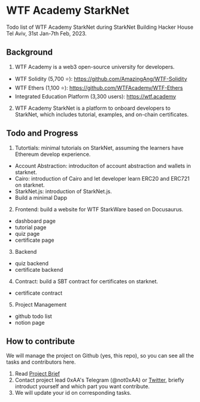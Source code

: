 # WTF Academy StarkNet
Todo list of WTF Academy StarkNet during StarkNet Building Hacker House Tel Aviv, 31st Jan-7th Feb, 2023.

## Background
1. WTF Academy is a web3 open-source university for developers.
  - WTF Solidity (5,700 ⭐): https://github.com/AmazingAng/WTF-Solidity
  - WTF Ethers (1,100 ⭐): https://github.com/WTFAcademy/WTF-Ethers
  - Integrated Education Platform (3,300 users): https://wtf.academy
  
2. WTF Academy StarkNet is a platform to onboard developers to StarkNet, which includes tutorial, examples, and on-chain certificates.

## Todo and Progress

1. Tutortials: minimal tutorials on StarkNet, assuming the learners have Ethereum develop experience.
- Account Abstraction: introduciton of account abstraction and wallets in starknet.
- Cairo: introduction of Cairo and let developer learn ERC20 and ERC721 on starknet.
- StarkNet.js: introduction of StarkNet.js.
- Build a minimal Dapp
  
2. Frontend: build a website for WTF StarkWare based on Docusaurus.
  - dashboard page
  - tutorial page
  - quiz page
  - certificate page

3. Backend
  - quiz backend
  - certificate backend

4. Contract: build a SBT contract for certificates on starknet.
  - certificate contract
  
5. Project Management
  - github todo list
  - notion page
  
## How to contribute

We will manage the project on Github (yes, this repo), so you can see all the tasks and contributors here.

1. Read [Project Brief](https://onlydust.notion.site/WTF-Academy-StarkNet-cec45bfe02694dbc895eb42e8f3f1c31)
2. Contact project lead 0xAA's Telegram (@not0xAA) or [Twitter](https://twitter.com/0xAA_Science), briefly introduct yourself and which part you want contribute.
3. We will update your id on corresponding tasks.
